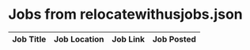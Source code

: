 # Jobs from relocatewithusjobs.json
| Job Title | Job Location | Job Link | Job Posted |
| --- | --- | --- | --- |
